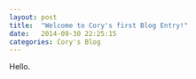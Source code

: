 ```yaml
---
layout: post
title:  "Welcome to Cory's first Blog Entry!"
date:   2014-09-30 22:25:15
categories: Cory's Blog
---
```


Hello.